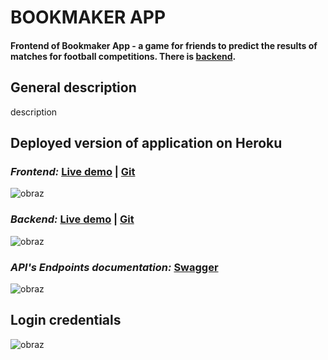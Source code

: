 BOOKMAKER APP
===

#### Frontend of Bookmaker App - a game for friends to predict the results of matches for football competitions. There is [backend](https://github.com/sitkositkowski/bookmaker-app).

## General description

description

## Deployed version of application on Heroku
### *Frontend:* [Live demo](https://bookmaker-app.herokuapp.com/) | [Git](https://github.com/sitkositkowski/bookmaker-app-frontend)
![obraz](https://user-images.githubusercontent.com/74245529/122913790-2e2ab400-d35a-11eb-9ffa-f9dce685ec6f.png)

### *Backend:* [Live demo](https://bookmaker-app-backend.herokuapp.com/) | [Git](https://github.com/sitkositkowski/bookmaker-app)
![obraz](https://user-images.githubusercontent.com/74245529/122914094-92e60e80-d35a-11eb-8259-0f213d68e8e7.png)


### *API's Endpoints documentation:* [Swagger](https://bookmaker-app-backend.herokuapp.com/swagger-ui.html)
![obraz](https://user-images.githubusercontent.com/74245529/122913616-f3288080-d359-11eb-97df-c081b6fd4d3c.png)

## Login credentials
![obraz](https://user-images.githubusercontent.com/74245529/122913967-6b8f4180-d35a-11eb-82fb-777c118c659d.png)


